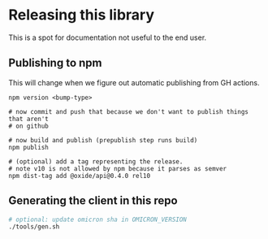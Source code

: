 # Releasing this library

This is a spot for documentation not useful to the end user.

## Publishing to npm

This will change when we figure out automatic publishing from GH actions.

```
npm version <bump-type>

# now commit and push that because we don't want to publish things that aren't
# on github

# now build and publish (prepublish step runs build)
npm publish

# (optional) add a tag representing the release. 
# note v10 is not allowed by npm because it parses as semver
npm dist-tag add @oxide/api@0.4.0 rel10
```

## Generating the client in this repo

```bash
# optional: update omicron sha in OMICRON_VERSION
./tools/gen.sh
```
